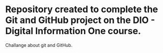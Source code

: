 # Repository created to complete the Git and GitHub project on the DIO - Digital Information One course.
Challange about git and GitHub.
